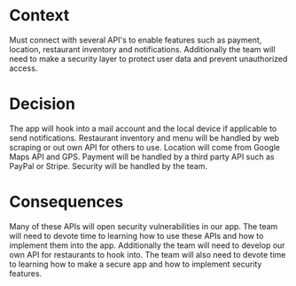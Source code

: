 <h1>Context</h1>
Must connect with several API's to enable features such as payment, location, restaurant inventory and notifications. Additionally the team will need to make a security layer to protect user data and prevent unauthorized access.
<h1>Decision</h1>
The app will hook into a mail account and the local device if applicable to send notifications. Restaurant inventory and menu will be handled by web scraping or out own API for others to use. Location will come from Google Maps API and GPS. Payment will be handled by a third party API such as PayPal or Stripe. Security will be handled by the team.
<h1>Consequences</h1>
Many of these APIs will open security vulnerabilities in our app. The team will need to devote time to learning how to use these APIs and how to implement them into the app. Additionally the team will need to develop our own API for restaurants to hook into. The team will also need to devote time to learning how to make a secure app and how to implement security features.